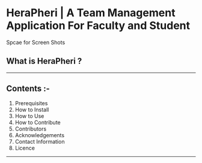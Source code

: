 # HeraPheri | A Team Management Application For Faculty and Student


Spcae for Screen Shots

## What is HeraPheri ?

---

## Contents :-
   1. Prerequisites
   2. How to Install
   3. How to Use
   4. How to Contribute
   5. Contributors
   6. Acknowledgements
   7. Contact Information
   8. Licence 
 
---
